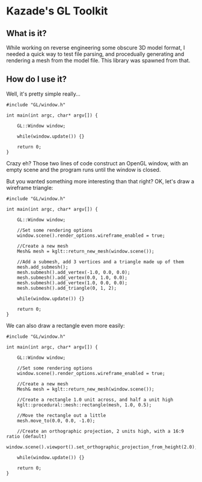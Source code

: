 # Kazade's GL Toolkit

## What is it?

While working on reverse engineering some obscure 3D model format, I needed a 
quick way to test file parsing, and procedually generating and rendering a mesh
from the model file. This library was spawned from that.

## How do I use it?

Well, it's pretty simple really...

```
#include "GL/window.h"

int main(int argc, char* argv[]) {

    GL::Window window;
    
    while(window.update()) {}    

    return 0;
}
```

Crazy eh? Those two lines of code construct an OpenGL window, with an empty
scene and the program runs until the window is closed. 

But you wanted something more interesting than that right? OK, let's draw a
wireframe triangle:


```
#include "GL/window.h"

int main(int argc, char* argv[]) {

    GL::Window window;

    //Set some rendering options
    window.scene().render_options.wireframe_enabled = true;

    //Create a new mesh
    Mesh& mesh = kglt::return_new_mesh(window.scene());
    
    //Add a submesh, add 3 vertices and a triangle made up of them
    mesh.add_submesh();
    mesh.submesh().add_vertex(-1.0, 0.0, 0.0);
    mesh.submesh().add_vertex(0.0, 1.0, 0.0);
    mesh.submesh().add_vertex(1.0, 0.0, 0.0);
    mesh.submesh().add_triangle(0, 1, 2);
    
    while(window.update()) {}    

    return 0;
}
```

We can also draw a rectangle even more easily:

```
#include "GL/window.h"

int main(int argc, char* argv[]) {

    GL::Window window;

    //Set some rendering options
    window.scene().render_options.wireframe_enabled = true;

    //Create a new mesh
    Mesh& mesh = kglt::return_new_mesh(window.scene());
    
    //Create a rectangle 1.0 unit across, and half a unit high
	kglt::procedural::mesh::rectangle(mesh, 1.0, 0.5);
	
	//Move the rectangle out a little
	mesh.move_to(0.0, 0.0, -1.0);
	
	//Create an orthographic projection, 2 units high, with a 16:9 ratio (default)
	window.scene().viewport().set_orthographic_projection_from_height(2.0);
	
    while(window.update()) {}    

    return 0;
}
```
